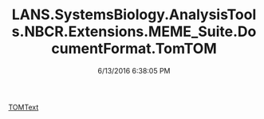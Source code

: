 ﻿---
title: LANS.SystemsBiology.AnalysisTools.NBCR.Extensions.MEME_Suite.DocumentFormat.TomTOM
date: 6/13/2016 6:38:05 PM
---

[TOMText](T-LANS.SystemsBiology.AnalysisTools.NBCR.Extensions.MEME_Suite.DocumentFormat.TomTOM.TOMText.html)
